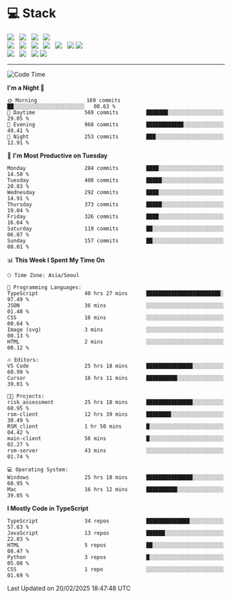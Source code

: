 <h1>💻 Stack</h1>
<div>
 <!-- badge : https://shields.io/ -->
 <!-- icon : https://simpleicons.org/?q=Get -->
 <img src="https://img.shields.io/badge/HTML5-e74c3c?style=flat-square&logo=HTML5&logoColor=white"/> &nbsp 
 <img src="https://img.shields.io/badge/CSS3-0A84FF?style=flat-square&logo=CSS3&logoColor=white"/> &nbsp 
 <img src="https://img.shields.io/badge/JavaScript-FFCD11?style=flat-square&logo=JavaScript&logoColor=white"/> &nbsp 
 <img src="https://img.shields.io/badge/TypeScript-3075C0?style=flat-square&logo=TypeScript&logoColor=white"/>
 <br/>
 <img src="https://img.shields.io/badge/Next-000000?style=flat-square&logo=nextdotjs&logoColor=white"/> &nbsp 
 <img src="https://img.shields.io/badge/React-00BCF6?style=flat-square&logo=React&logoColor=white"/> &nbsp 
 <img src="https://img.shields.io/badge/Redux-764ABC?style=flat-square&logo=Redux&logoColor=white"/> &nbsp
 <img src="https://img.shields.io/badge/Recoil-3578E5?style=flat-square&logo=recoil&logoColor=white"/> &nbsp
 <img src="https://img.shields.io/badge/React-Query-FF4154?style=flat-square&logo=reactquery&logoColor=white"/> &nbsp 
 <img src="https://img.shields.io/badge/styled%2Dcomponents-DB7093?style=flat-square&logo=styled%2Dcomponents&logoColor=white"/>
 <img src="https://img.shields.io/badge/CSS Modules-000000?style=flat-square&logo=CSS Modules&logoColor=white"/> &nbsp 
 <br/>
 <img src="https://img.shields.io/badge/Node-339933?style=flat-square&logo=Node.js&logoColor=white"/> &nbsp 
 <img src="https://img.shields.io/badge/Express-000000?style=flat-square&logo=Express&logoColor=white"/> &nbsp 
 <img src="https://img.shields.io/badge/MongoDB-47A248?style=flat-square&logo=MongoDB&logoColor=white"/>
 <img src="https://img.shields.io/badge/MariaDB-003545?style=flat-square&logo=mariadb&logoColor=white"/>
</div>

<hr>

<!--START_SECTION:waka-->
![Code Time](http://img.shields.io/badge/Code%20Time-2%2C113%20hrs%2013%20mins-blue)

**I'm a Night 🦉** 

```text
🌞 Morning                169 commits         ██░░░░░░░░░░░░░░░░░░░░░░░   08.63 % 
🌆 Daytime                569 commits         ███████░░░░░░░░░░░░░░░░░░   29.05 % 
🌃 Evening                968 commits         ████████████░░░░░░░░░░░░░   49.41 % 
🌙 Night                  253 commits         ███░░░░░░░░░░░░░░░░░░░░░░   12.91 % 
```
📅 **I'm Most Productive on Tuesday** 

```text
Monday                   284 commits         ████░░░░░░░░░░░░░░░░░░░░░   14.50 % 
Tuesday                  408 commits         █████░░░░░░░░░░░░░░░░░░░░   20.83 % 
Wednesday                292 commits         ████░░░░░░░░░░░░░░░░░░░░░   14.91 % 
Thursday                 373 commits         █████░░░░░░░░░░░░░░░░░░░░   19.04 % 
Friday                   326 commits         ████░░░░░░░░░░░░░░░░░░░░░   16.64 % 
Saturday                 119 commits         ██░░░░░░░░░░░░░░░░░░░░░░░   06.07 % 
Sunday                   157 commits         ██░░░░░░░░░░░░░░░░░░░░░░░   08.01 % 
```


📊 **This Week I Spent My Time On** 

```text
🕑︎ Time Zone: Asia/Seoul

💬 Programming Languages: 
TypeScript               40 hrs 27 mins      ████████████████████████░   97.49 % 
JSON                     36 mins             ░░░░░░░░░░░░░░░░░░░░░░░░░   01.48 % 
CSS                      16 mins             ░░░░░░░░░░░░░░░░░░░░░░░░░   00.64 % 
Image (svg)              3 mins              ░░░░░░░░░░░░░░░░░░░░░░░░░   00.13 % 
HTML                     2 mins              ░░░░░░░░░░░░░░░░░░░░░░░░░   00.12 % 

🔥 Editors: 
VS Code                  25 hrs 18 mins      ███████████████░░░░░░░░░░   60.99 % 
Cursor                   16 hrs 11 mins      ██████████░░░░░░░░░░░░░░░   39.01 % 

🐱‍💻 Projects: 
risk_assessment          25 hrs 18 mins      ███████████████░░░░░░░░░░   60.95 % 
rsm-client               12 hrs 39 mins      ████████░░░░░░░░░░░░░░░░░   30.49 % 
RSM_client               1 hr 50 mins        █░░░░░░░░░░░░░░░░░░░░░░░░   04.42 % 
main-client              56 mins             █░░░░░░░░░░░░░░░░░░░░░░░░   02.27 % 
rsm-server               43 mins             ░░░░░░░░░░░░░░░░░░░░░░░░░   01.74 % 

💻 Operating System: 
Windows                  25 hrs 18 mins      ███████████████░░░░░░░░░░   60.95 % 
Mac                      16 hrs 12 mins      ██████████░░░░░░░░░░░░░░░   39.05 % 
```

**I Mostly Code in TypeScript** 

```text
TypeScript               34 repos            ██████████████░░░░░░░░░░░   57.63 % 
JavaScript               13 repos            ██████░░░░░░░░░░░░░░░░░░░   22.03 % 
HTML                     5 repos             ██░░░░░░░░░░░░░░░░░░░░░░░   08.47 % 
Python                   3 repos             █░░░░░░░░░░░░░░░░░░░░░░░░   05.08 % 
CSS                      1 repo              ░░░░░░░░░░░░░░░░░░░░░░░░░   01.69 % 
```




 Last Updated on 20/02/2025 18:47:48 UTC
<!--END_SECTION:waka-->
